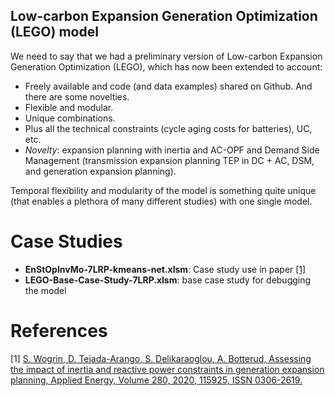 ## Low-carbon Expansion Generation Optimization (LEGO) model

We need to say that we had a preliminary version of Low-carbon Expansion Generation Optimization (LEGO), which has now been extended to account:
* Freely available and code (and data examples) shared on Github. And there are some novelties.
* Flexible and modular. 
* Unique combinations.
* Plus all the technical constraints (cycle aging costs for batteries), UC, etc.
* _Novelty_: expansion planning with inertia and AC-OPF and Demand Side Management (transmission expansion planning TEP in DC + AC, DSM, and generation expansion planning).

Temporal flexibility and modularity of the model is something quite unique (that enables a plethora of many different studies) with one single model.

# Case Studies
* **EnStOpInvMo-7LRP-kmeans-net.xlsm**: Case study use in paper [[1]](https://doi.org/10.1016/j.apenergy.2020.115925)
* **LEGO-Base-Case-Study-7LRP.xlsm**: base case study for debugging the model


# References
[1] [S. Wogrin, D. Tejada-Arango, S. Delikaraoglou, A. Botterud, Assessing the impact of inertia and reactive power constraints in generation expansion planning, Applied Energy,
Volume 280, 2020, 115925, ISSN 0306-2619.](https://doi.org/10.1016/j.apenergy.2020.115925)
